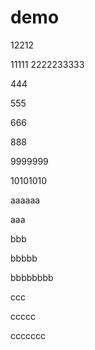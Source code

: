 # demo

12212

11111
2222233333

444

555

666


888

9999999

10101010

aaaaaa

aaa

bbb

bbbbb

bbbbbbbb

ccc

ccccc

ccccccc